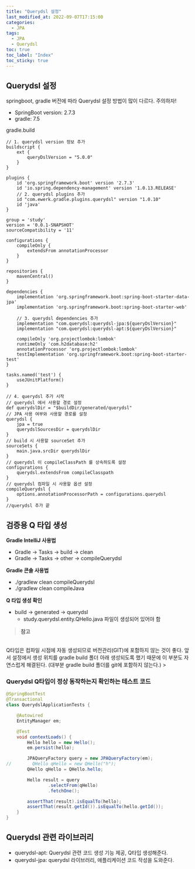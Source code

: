```yaml
---
title: "Querydsl 설정"
last_modified_at: 2022-09-07T17:15:00
categories:
  - JPA
tags:
  - JPA
  - Querydsl
toc: true
toc_label: "Index"
toc_sticky: true
---
```


## Querydsl 설정

springboot, gradle 버전에 따라 Querydsl 설정 방법이 많이 다르다. 주의하자!

- SpringBoot version: 2.7.3
- gradle: 7.5

gradle.build
```
// 1. querydsl version 정보 추가
buildscript {
	ext {
		queryDslVersion = "5.0.0"
	}
}

plugins {
	id 'org.springframework.boot' version '2.7.3'
	id 'io.spring.dependency-management' version '1.0.13.RELEASE'
	// 2. querydsl plugins 추가
	id "com.ewerk.gradle.plugins.querydsl" version "1.0.10"
	id 'java'
}

group = 'study'
version = '0.0.1-SNAPSHOT'
sourceCompatibility = '11'

configurations {
	compileOnly {
		extendsFrom annotationProcessor
	}
}

repositories {
	mavenCentral()
}

dependencies {
	implementation 'org.springframework.boot:spring-boot-starter-data-jpa'
	implementation 'org.springframework.boot:spring-boot-starter-web'

	// 3. querydsl dependencies 추가
	implementation "com.querydsl:querydsl-jpa:${queryDslVersion}"
	implementation "com.querydsl:querydsl-apt:${queryDslVersion}"

	compileOnly 'org.projectlombok:lombok'
	runtimeOnly 'com.h2database:h2'
	annotationProcessor 'org.projectlombok:lombok'
	testImplementation 'org.springframework.boot:spring-boot-starter-test'
}

tasks.named('test') {
	useJUnitPlatform()
}

// 4. querydsl 추가 시작
// querydsl 에서 사용할 경로 설정
def querydslDir = "$buildDir/generated/querydsl"
// JPA 사용 여부와 사용할 경로를 설정
querydsl {
	jpa = true
	querydslSourcesDir = querydslDir
}
// build 시 사용할 sourceSet 추가
sourceSets {
	main.java.srcDir querydslDir
}
// querydsl 이 compileClassPath 를 상속하도록 설정
configurations {
	querydsl.extendsFrom compileClasspath
}
// querydsl 컴파일 시 사용할 옵션 설정
compileQuerydsl {
	options.annotationProcessorPath = configurations.querydsl
}
//querydsl 추가 끝
```

## 검증용 Q 타입 생성

**Gradle IntelliJ 사용법**

- Gradle → Tasks → build → clean
- Gradle → Tasks → other → compileQuerydsl

**Gradle 콘솔 사용법**

- ./gradlew clean compileQuerydsl
- ./gradlew clean compileJava

**Q 타입 생성 확인**

- build → generated → querydsl
    - study.querydsl.entity.QHello.java 파일이 생성되어 있어야 함

> **참고**
<br>
Q타입은 컴파일 시점에 자동 생성되므로 버전관리(GIT)에 포함하지 않는 것이 좋다. 앞서 설정에서 생성 위치를 gradle build 폴더 아래 생성되도록 했기 때문에 이 부분도 자연스럽게 해결된다. (대부분 gradle build 폴더를 git에 포함하지 않는다.)
>

### Querydsl Q타입이 정상 동작하는지 확인하는 테스트 코드

```java
@SpringBootTest
@Transactional
class QuerydslApplicationTests {

    @Autowired
    EntityManager em;

    @Test
    void contextLoads() {
        Hello hello = new Hello();
        em.persist(hello);

        JPAQueryFactory query = new JPAQueryFactory(em);
//        QHello qHello = new QHello("h");
        QHello qHello = QHello.hello;

        Hello result = query
                .selectFrom(qHello)
                .fetchOne();

        assertThat(result).isEqualTo(hello);
        assertThat(result.getId()).isEqualTo(hello.getId());
    }
}

```

## Querydsl 관련 라이브러리

- querydsl-apt: Querydsl 관련 코드 생성 기능 제공, Q타입 생성해준다.
- querydsl-jpa: querydsl 라이브러리, 애플리케이션 코드 작성을 도와준다.
